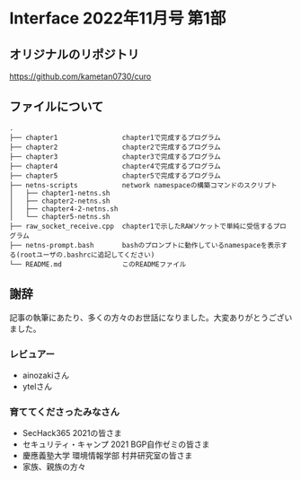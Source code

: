 # Interface 2022年11月号 第1部

## オリジナルのリポジトリ
https://github.com/kametan0730/curo

## ファイルについて
```shell
.
├── chapter1                chapter1で完成するプログラム
├── chapter2                chapter2で完成するプログラム
├── chapter3                chapter3で完成するプログラム
├── chapter4                chapter4で完成するプログラム
├── chapter5                chapter5で完成するプログラム
├── netns-scripts           network namespaceの構築コマンドのスクリプト
│   ├── chapter1-netns.sh
│   ├── chapter2-netns.sh
│   ├── chapter4-2-netns.sh
│   └── chapter5-netns.sh 
├── raw_socket_receive.cpp  chapter1で示したRAWソケットで単純に受信するプログラム
├── netns-prompt.bash       bashのプロンプトに動作しているnamespaceを表示する(rootユーザの.bashrcに追記してください)
└── README.md               このREADMEファイル
```

## 謝辞
記事の執筆にあたり、多くの方々のお世話になりました。大変ありがとうございました。

### レビュアー
- ainozakiさん
- ytelさん

### 育ててくださったみなさん
- SecHack365 2021の皆さま
- セキュリティ・キャンプ 2021 BGP自作ゼミの皆さま
- 慶應義塾大学 環境情報学部 村井研究室の皆さま
- 家族、親族の方々